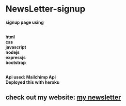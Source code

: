 # NewsLetter-signup

**signup page using** 

<br>**html
<br>css
<br>javascript 
<br>nodejs 
<br>expressjs
<br>bootstrap**

<br>**Api used:  Mailchimp Api
<br> Deployed this with heroku**

## check out my website: [my newsletter](https://serene-atoll-79605.herokuapp.com/)
